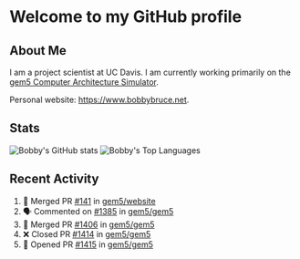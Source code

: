 # Welcome to my GitHub profile

## About Me

I am a project scientist at UC Davis. I am currently working primarily on the [gem5 Computer Architecture Simulator](https://github.com/gem5).

Personal website: <https://www.bobbybruce.net>.

## Stats

![Bobby's GitHub stats](https://github-readme-stats.vercel.app/api?username=bobbyrbruce&show_icons=true&theme=responsive&include_all_commits=true&count_private=true&show=reviews&disable_animations=true)
![Bobby's Top Languages ](https://github-readme-stats.vercel.app/api/top-langs/?username=bobbyrbruce&layout=compact&theme=responsive&count_private=true&langs_count=10&disable_animations=true)

## Recent Activity

<!--START_SECTION:activity-->
1. 🎉 Merged PR [#141](https://github.com/gem5/website/pull/141) in [gem5/website](https://github.com/gem5/website)
2. 🗣 Commented on [#1385](https://github.com/gem5/gem5/pull/1385#issuecomment-2269961933) in [gem5/gem5](https://github.com/gem5/gem5)
3. 🎉 Merged PR [#1406](https://github.com/gem5/gem5/pull/1406) in [gem5/gem5](https://github.com/gem5/gem5)
4. ❌ Closed PR [#1414](https://github.com/gem5/gem5/pull/1414) in [gem5/gem5](https://github.com/gem5/gem5)
5. 💪 Opened PR [#1415](https://github.com/gem5/gem5/pull/1415) in [gem5/gem5](https://github.com/gem5/gem5)
<!--END_SECTION:activity-->
